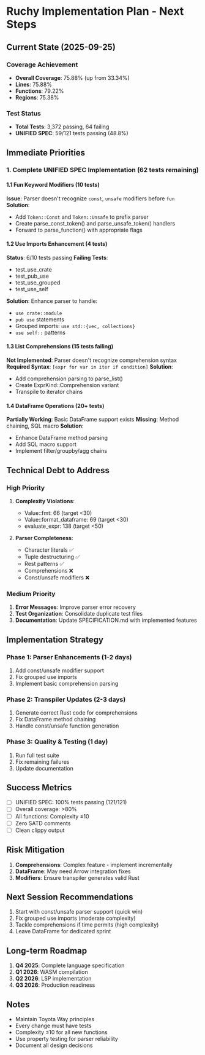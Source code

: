 # Ruchy Implementation Plan - Next Steps

## Current State (2025-09-25)

### Coverage Achievement
- **Overall Coverage**: 75.88% (up from 33.34%)
- **Lines**: 75.88%
- **Functions**: 79.22%
- **Regions**: 75.38%

### Test Status
- **Total Tests**: 3,372 passing, 64 failing
- **UNIFIED SPEC**: 59/121 tests passing (48.8%)

## Immediate Priorities

### 1. Complete UNIFIED SPEC Implementation (62 tests remaining)

#### 1.1 Fun Keyword Modifiers (10 tests)
**Issue**: Parser doesn't recognize `const`, `unsafe` modifiers before `fun`
**Solution**:
- Add `Token::Const` and `Token::Unsafe` to prefix parser
- Create parse_const_token() and parse_unsafe_token() handlers
- Forward to parse_function() with appropriate flags

#### 1.2 Use Imports Enhancement (4 tests)
**Status**: 6/10 tests passing
**Failing Tests**:
- test_use_crate
- test_pub_use
- test_use_grouped
- test_use_self

**Solution**: Enhance parser to handle:
- `use crate::module`
- `pub use` statements
- Grouped imports: `use std::{vec, collections}`
- `use self::` patterns

#### 1.3 List Comprehensions (15 tests failing)
**Not Implemented**: Parser doesn't recognize comprehension syntax
**Required Syntax**: `[expr for var in iter if condition]`
**Solution**:
- Add comprehension parsing to parse_list()
- Create ExprKind::Comprehension variant
- Transpile to iterator chains

#### 1.4 DataFrame Operations (20+ tests)
**Partially Working**: Basic DataFrame support exists
**Missing**: Method chaining, SQL macro
**Solution**:
- Enhance DataFrame method parsing
- Add SQL macro support
- Implement filter/groupby/agg chains

## Technical Debt to Address

### High Priority
1. **Complexity Violations**:
   - Value::fmt: 66 (target <30)
   - Value::format_dataframe: 69 (target <30)
   - evaluate_expr: 138 (target <50)

2. **Parser Completeness**:
   - Character literals ✅
   - Tuple destructuring ✅
   - Rest patterns ✅
   - Comprehensions ❌
   - Const/unsafe modifiers ❌

### Medium Priority
1. **Error Messages**: Improve parser error recovery
2. **Test Organization**: Consolidate duplicate test files
3. **Documentation**: Update SPECIFICATION.md with implemented features

## Implementation Strategy

### Phase 1: Parser Enhancements (1-2 days)
1. Add const/unsafe modifier support
2. Fix grouped use imports
3. Implement basic comprehension parsing

### Phase 2: Transpiler Updates (2-3 days)
1. Generate correct Rust code for comprehensions
2. Fix DataFrame method chaining
3. Handle const/unsafe function generation

### Phase 3: Quality & Testing (1 day)
1. Run full test suite
2. Fix remaining failures
3. Update documentation

## Success Metrics
- [ ] UNIFIED SPEC: 100% tests passing (121/121)
- [ ] Overall coverage: >80%
- [ ] All functions: Complexity ≤10
- [ ] Zero SATD comments
- [ ] Clean clippy output

## Risk Mitigation
1. **Comprehensions**: Complex feature - implement incrementally
2. **DataFrame**: May need Arrow integration fixes
3. **Modifiers**: Ensure transpiler generates valid Rust

## Next Session Recommendations
1. Start with const/unsafe parser support (quick win)
2. Fix grouped use imports (moderate complexity)
3. Tackle comprehensions if time permits (high complexity)
4. Leave DataFrame for dedicated sprint

## Long-term Roadmap
1. **Q4 2025**: Complete language specification
2. **Q1 2026**: WASM compilation
3. **Q2 2026**: LSP implementation
4. **Q3 2026**: Production readiness

## Notes
- Maintain Toyota Way principles
- Every change must have tests
- Complexity ≤10 for all new functions
- Use property testing for parser reliability
- Document all design decisions